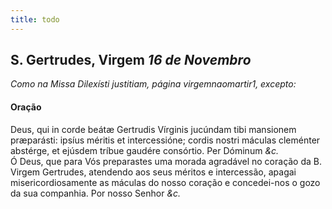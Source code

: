 ```yaml
---
title: todo
---
```

<h2 class="text-center">S. Gertrudes, Virgem <em>16 de Novembro</em></h2>

<em>Como na Missa Dilexísti justitiam, página virgemnaomartir1, excepto:</em>

<h4 class="text-center">Oração</h4>
<div class="container-fluid">
<div class="row">
<div class="dropcap text-justify">
Deus, qui in corde beátæ Gertrudis Vírginis jucúndam tibi mansionem præparásti: ipsíus méritis et intercessióne; cordis nostri máculas cleménter abstérge, et ejúsdem tríbue gaudére consórtio. Per Dóminum <em>&c.</em>
</div>
<div class="dropcap text-justify">
Ó Deus, que para Vós preparastes uma morada agradável no coração da B. Virgem Gertrudes, atendendo aos seus méritos e intercessão, apagai misericordiosamente as máculas do nosso coração e concedei-nos o gozo da sua companhia. Por nosso Senhor <em>&c.</em>
</div>
</div>
</div>